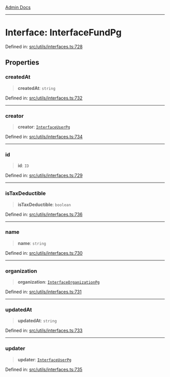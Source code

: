 [Admin Docs](/)

***

# Interface: InterfaceFundPg

Defined in: [src/utils/interfaces.ts:728](https://github.com/PalisadoesFoundation/talawa-admin/blob/main/src/utils/interfaces.ts#L728)

## Properties

### createdAt

> **createdAt**: `string`

Defined in: [src/utils/interfaces.ts:732](https://github.com/PalisadoesFoundation/talawa-admin/blob/main/src/utils/interfaces.ts#L732)

***

### creator

> **creator**: [`InterfaceUserPg`](InterfaceUserPg.md)

Defined in: [src/utils/interfaces.ts:734](https://github.com/PalisadoesFoundation/talawa-admin/blob/main/src/utils/interfaces.ts#L734)

***

### id

> **id**: `ID`

Defined in: [src/utils/interfaces.ts:729](https://github.com/PalisadoesFoundation/talawa-admin/blob/main/src/utils/interfaces.ts#L729)

***

### isTaxDeductible

> **isTaxDeductible**: `boolean`

Defined in: [src/utils/interfaces.ts:736](https://github.com/PalisadoesFoundation/talawa-admin/blob/main/src/utils/interfaces.ts#L736)

***

### name

> **name**: `string`

Defined in: [src/utils/interfaces.ts:730](https://github.com/PalisadoesFoundation/talawa-admin/blob/main/src/utils/interfaces.ts#L730)

***

### organization

> **organization**: [`InterfaceOrganizationPg`](InterfaceOrganizationPg.md)

Defined in: [src/utils/interfaces.ts:731](https://github.com/PalisadoesFoundation/talawa-admin/blob/main/src/utils/interfaces.ts#L731)

***

### updatedAt

> **updatedAt**: `string`

Defined in: [src/utils/interfaces.ts:733](https://github.com/PalisadoesFoundation/talawa-admin/blob/main/src/utils/interfaces.ts#L733)

***

### updater

> **updater**: [`InterfaceUserPg`](InterfaceUserPg.md)

Defined in: [src/utils/interfaces.ts:735](https://github.com/PalisadoesFoundation/talawa-admin/blob/main/src/utils/interfaces.ts#L735)
